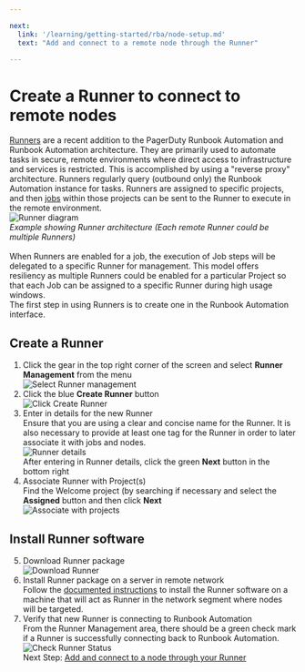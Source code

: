 ```yaml
---

next:
  link: '/learning/getting-started/rba/node-setup.md'
  text: "Add and connect to a remote node through the Runner"

---
```


# Create a Runner to connect to remote nodes

[Runners](/administration/runner/index.md) are a recent addition to the PagerDuty Runbook Automation and Runbook Automation architecture. They are primarily used to automate tasks in secure, remote environments where direct access to infrastructure and services is restricted. This is accomplished by using a "reverse proxy" architecture. Runners regularly query (outbound only) the Runbook Automation instance for tasks. Runners are assigned to specific  projects, and then [jobs](/learning/getting-started/jobs/what-is-a-job.md) within those projects can be sent to the Runner to execute in the remote environment.  
![Runner diagram](/assets/img/running1.png)  
_Example showing Runner architecture (Each remote Runner could be multiple Runners)_<br>  
When Runners are enabled for a job, the execution of Job steps will be delegated to a specific Runner for management. This model offers resiliency as multiple Runners could be enabled for a particular Project so that each Job can be assigned to a specific Runner during high usage windows.  
The first step in using Runners is to create one in the Runbook Automation interface.    
## Create a Runner
1. Click the gear in the top right corner of the screen and select **Runner Management** from the menu  
![Select Runner management](/assets/img/running2.png)
2. Click the blue **Create Runner** button  
![Click Create Runner](/assets/img/running3.png)  
3. Enter in details for the new Runner  
	Ensure that you are using a clear and concise name for the Runner.  It is also necessary to provide at least one tag for the Runner in order to later associate it with jobs and nodes.  
![Runner details](/assets/img/running4.png)  
	After entering in Runner details, click the green **Next** button in the bottom right  
4. Associate Runner with Project(s)  
	Find the Welcome project (by searching if necessary and select the **Assigned** button and then click **Next**  
![Associate with projects](/assets/img/running5.png)  
## Install Runner software
5. Download Runner package  
![Download Runner](/assets/img/running6.png)  
6. Install Runner package on a server in remote network  
	Follow the [documented instructions](/administration/runner/runner-installation/runner-install.md) to install the Runner software on a machine that will act as Runner in the network segment where nodes will be targeted.  
7. Verify that new Runner is connecting to Runbook Automation  
	From the Runner Management area, there should be a green check mark if a Runner is successfully connecting back to Runbook Automation.  
![Check Runner Status](/assets/img/running7.png)  
Next Step: [Add and connect to a node through your Runner](/learning/getting-started/rba/node-setup.md)
